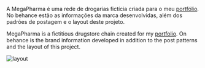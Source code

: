 A MegaPharma é uma rede de drogarias fictícia criada para o meu <a href="https://www.behance.net/gallery/135480765/Site-com-Sistema-de-Busca-MegaPharma">portfólio</a>.
No behance estão as informações da marca desenvolvidas, além dos padrões de postagem e o layout deste projeto.

MegaPharma is a fictitious drugstore chain created for my <a href="https://www.behance.net/gallery/135480765/Site-com-Sistema-de-Busca-MegaPharma">portfolio</a>.
On behance is the brand information developed in addition to the post patterns and the layout of this project.

![layout](https://user-images.githubusercontent.com/57923497/156862042-3dcf351e-8edc-4e2a-b2e7-97d2170dcc39.jpg)



